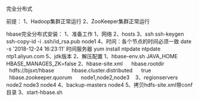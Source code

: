 

完全分布式

前提：
1、Hadoop集群正常运行 
2、ZooKeeper集群正常运行



hbase完全分布式安装：
1、准备工作
	1、网络
	2、hosts
	3、ssh
		ssh-keygen
		ssh-copy-id -i .ssh/id_rsa.pub node1
	4、时间：各个节点的时间必须一致
		date -s '2018-12-24 16:23:11'
		时间服务器
		yum install ntpdate
		ntpdate ntp1.aliyun.com
	5、jdk版本
2、解压配置
	1、hbase-env.sh 
		JAVA_HOME	
		HBASE_MANAGES_ZK=false
	2、hbase-site.xml
		<property>
  		  <name>hbase.rootdir</name>
  		  <value>hdfs://bjsxt/hbase</value>
  		</property>
  		<property>
  		  <name>hbase.cluster.distributed</name>
  		  <value>true</value>
  		</property>
  		<property>
  		  <name>hbase.zookeeper.quorum</name>
  		  <value>node1,node2,node3</value>
  		</property>
	3、regionservers
		node2
		node3
		node4
	4、backup-masters
		node4
	5、拷贝hdfs-site.xml带conf目录
3、start-hbase.sh